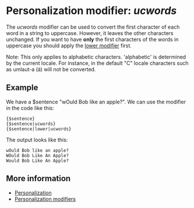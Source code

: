 # Personalization modifier: *ucwords*

The *ucwords* modifier can be used to convert the first character of 
each word in a string to uppercase. However, it leaves the other characters unchanged. 
If you want to have **only** the first characters of the words in uppercase you should apply the 
[lower modifier](./personalization-modifiers-lower) first.

Note: This only applies to alphabetic characters. 
'alphabetic' is determined by the current locale. 
For instance, in the default "C" locale characters such as umlaut-a (ä) will not be converted. 

## Example

We have a $sentence "wOuld Bob like an apple?". We can use the modifier in the 
code like this:

    {$sentence}
    {$sentence|ucwords}
    {$sentence|lower|ucwords}
    
The output looks like this:

    wOuld Bob like an apple?
    WOuld Bob Like An Apple?
    Would Bob Like An Apple?

## More information

* [Personalization](./personalization)
* [Personalization modifiers](./personalization-modifiers)
